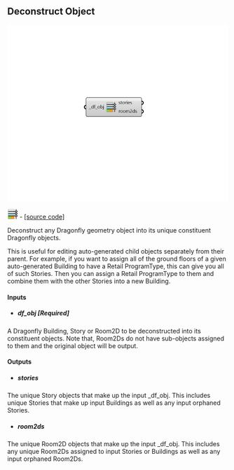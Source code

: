 ## Deconstruct Object

![](../../images/components/Deconstruct_Object.png)

![](../../images/icons/Deconstruct_Object.png) - [[source code]](https://github.com/ladybug-tools/dragonfly-grasshopper/blob/master/dragonfly_grasshopper/src//DF%20Deconstruct%20Object.py)


Deconstruct any Dragonfly geometry object into its unique constituent Dragonfly objects. 

This is useful for editing auto-generated child objects separately from their parent. For example, if you want to assign all of the ground floors of a given auto-generated Building to have a Retail ProgramType, this can give you all of such Stories. Then you can assign a Retail ProgramType to them and combine them with the other Stories into a new Building. 



#### Inputs
* ##### df_obj [Required]
A Dragonfly Building, Story or Room2D to be deconstructed into its constituent objects. Note that, Room2Ds do not have sub-objects assigned to them and the original object will be output. 

#### Outputs
* ##### stories
The unique Story objects that make up the input _df_obj. This includes unique Stories that make up input Buildings as well as any input orphaned Stories. 
* ##### room2ds
The unique Room2D objects that make up the input _df_obj. This includes any unique Room2Ds assigned to input Stories or Buildings as well as any input orphaned Room2Ds. 